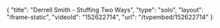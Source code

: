{
    "title": "Derrell Smith - Stuffing Two Ways",
    "type": "solo",
    "layout": "iframe-static",
    "videoId": "152622714",
    "url": "\/tvpembed\/152622714"
}